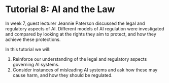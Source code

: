 # Tutorial 8: AI and the Law
In week 7, guest lecturer Jeannie Paterson discussed the legal and regulatory aspects of AI. Different models of AI regulation were investigated and compared by looking at the rights they aim to protect, and how they achieve these protections.

In this tutorial we will:
1. Reinforce our understanding of the legal and regulatory aspects governing AI systems.
2. Consider instances of misleading AI systems and ask how these may cause harm, and how they should be regulated.
